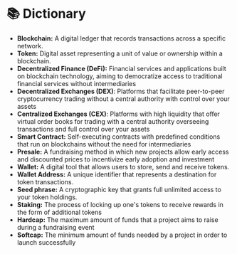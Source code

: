 # 📚 Dictionary

* **Blockchain:** A digital ledger that records transactions across a specific network.
* **Token:** Digital asset representing a unit of value or ownership within a blockchain.
* **Decentralized Finance (DeFi):** Financial services and applications built on blockchain technology, aiming to democratize access to traditional financial services without intermediaries
* **Decentralized Exchanges (DEX)**: Platforms that facilitate peer-to-peer cryptocurrency trading without a central authority with control over your assets
* **Centralized Exchanges (CEX)**: Platforms with high liquidity that offer virtual order books for trading with a central authority overseeing transactions and full control over your assets
* **Smart Contract:** Self-executing contracts with predefined conditions that run on blockchains without the need for intermediaries
* **Presale:** A fundraising method in which new projects allow early access and discounted prices to incentivize early adoption and investment&#x20;
* **Wallet:** A digital tool that allows users to store, send and receive tokens.
* **Wallet Address:** A unique identifier that represents a destination for token transactions.
* **Seed phrase:** A cryptographic key that grants full unlimited access to your token holdings.
* **Staking:** The process of locking up one's tokens to receive rewards in the form of additional tokens
* **Hardcap:** The maximum amount of funds that a project aims to raise during a fundraising event
* **Softcap:** The minimum amount of funds needed by a project in order to launch successfully

